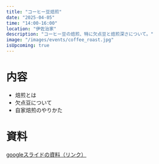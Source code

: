 ```yaml
---
title: "コーヒー豆焙煎"
date: "2025-04-05"
time: "14:00-16:00"
location: "伊佐治家"
description: "コーヒー豆の焙煎、特に欠点豆と焙煎深さについて。"
image: "/images/events/coffee_roast.jpg"
isUpcoming: true
---
```


# 内容
- 焙煎とは
- 欠点豆について
- 自家焙煎のやりかた


# 資料

[googleスライドの資料（リンク）](https://docs.google.com/presentation/d/1WiFTHgDf26xNKFwMg8CmKrhyygEfsRQ0A21Ha6TURlI/edit?usp=drive_link)
